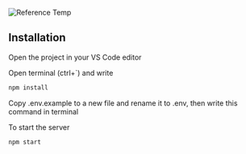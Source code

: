 

![Reference Temp](https://github.com/dedoa82/MovieRise-API/blob/master/Reference.png?raw=true)



## Installation

Open the project in your VS Code editor 

Open terminal (ctrl+`) and write 

```bash
npm install
```
Copy .env.example to a new file and rename it to .env, then write this command in terminal 

To start the server 

```bash
npm start
```

